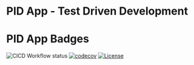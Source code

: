# PID App - Test Driven Development

# PID App Badges
![CICD Workflow status](https://github.com/rishieraj/pid-controller-tdd/actions/workflows/test.yaml/badge.svg) [![codecov](https://codecov.io/gh/rishieraj/pid-controller-tdd/branch/main/graph/badge.svg)](https://codecov.io/gh/rishieraj/pid-controller-tdd) [![License](https://img.shields.io/badge/license-MIT-blue.svg)](LICENSE)